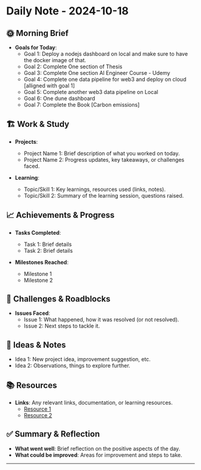 # Daily Note - 2024-10-18

## 🌞 Morning Brief
- **Goals for Today**: 
  - Goal 1: Deploy a nodejs dashboard on local and make sure to have the docker image of that.
  - Goal 2: Complete One section of Thesis
  - Goal 3: Complete One section AI Engineer Course - Udemy
  - Goal 4: Complete one data pipeline for web3 and deploy on cloud [alligned with goal 1]
  - Goal 5: Complete another web3 data pipeline on Local 
  - Goal 6: One dune dashboard
  - Goal 7: Complete the Book [Carbon emissions]


## 🏗️ Work & Study
- **Projects**:
  - Project Name 1: Brief description of what you worked on today.
  - Project Name 2: Progress updates, key takeaways, or challenges faced.

- **Learning**:
  - Topic/Skill 1: Key learnings, resources used (links, notes).
  - Topic/Skill 2: Summary of the learning session, questions raised.

## 📈 Achievements & Progress
- **Tasks Completed**:
  - Task 1: Brief details
  - Task 2: Brief details

- **Milestones Reached**:
  - Milestone 1
  - Milestone 2

## 🤔 Challenges & Roadblocks
- **Issues Faced**:
  - Issue 1: What happened, how it was resolved (or not resolved).
  - Issue 2: Next steps to tackle it.

## 🧠 Ideas & Notes
- Idea 1: New project idea, improvement suggestion, etc.
- Idea 2: Observations, things to explore further.

## 📚 Resources
- **Links**: Any relevant links, documentation, or learning resources.
  - [Resource 1](http://example.com)
  - [Resource 2](http://example.com)

## ✅ Summary & Reflection
- **What went well**: Brief reflection on the positive aspects of the day.
- **What could be improved**: Areas for improvement and steps to take.

---
